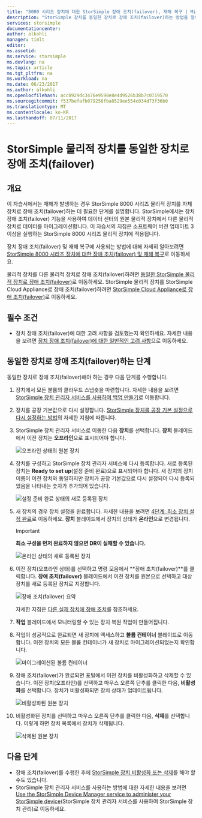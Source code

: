 ```yaml
---
title: "8000 시리즈 장치에 대한 StorSimple 장애 조치(failover), 재해 복구 | Microsoft Docs"
description: "StorSimple 장치를 동일한 장치로 장애 조치(failover)하는 방법을 알아봅니다."
services: storsimple
documentationcenter: 
author: alkohli
manager: timlt
editor: 
ms.assetid: 
ms.service: storsimple
ms.devlang: na
ms.topic: article
ms.tgt_pltfrm: na
ms.workload: na
ms.date: 06/23/2017
ms.author: alkohli
ms.openlocfilehash: acc8929dc3476e9590e8e4d9526b38b7c0719570
ms.sourcegitcommit: f537befafb079256fba0529ee554c034d73f36b0
ms.translationtype: MT
ms.contentlocale: ko-KR
ms.lasthandoff: 07/11/2017
---
```

# <a name="fail-over-your-storsimple-physical-device-to-same-device"></a>StorSimple 물리적 장치를 동일한 장치로 장애 조치(failover)

## <a name="overview"></a>개요

이 자습서에서는 재해가 발생하는 경우 StorSimple 8000 시리즈 물리적 장치를 자체 장치로 장애 조치(failover)하는 데 필요한 단계를 설명합니다. StorSimple에서는 장치 장애 조치(failover) 기능을 사용하여 데이터 센터의 원본 물리적 장치에서 다른 물리적 장치로 데이터를 마이그레이션합니다. 이 자습서의 지침은 소프트웨어 버전 업데이트 3 이상을 실행하는 StorSimple 8000 시리즈 물리적 장치에 적용됩니다.

장치 장애 조치(failover) 및 재해 복구에 사용되는 방법에 대해 자세히 알아보려면 [StorSimple 8000 시리즈 장치에 대한 장애 조치(failover) 및 재해 복구](storsimple-8000-device-failover-disaster-recovery.md)로 이동하세요.

물리적 장치를 다른 물리적 장치로 장애 조치(failover)하려면 [동일한 StorSimple 물리적 장치로 장애 조치(failover)](storsimple-8000-device-failover-physical-device.md)로 이동하세요. StorSimple 물리적 장치를 StorSimple Cloud Appliance로 장애 조치(failover)하려면 [StorSimple Cloud Appliance로 장애 조치(failover)](storsimple-8000-device-failover-cloud-appliance.md)로 이동하세요.


## <a name="prerequisites"></a>필수 조건

- 장치 장애 조치(failover)에 대한 고려 사항을 검토했는지 확인하세요. 자세한 내용을 보려면 [장치 장애 조치(failover)에 대한 일반적인 고려 사항](storsimple-8000-device-failover-disaster-recovery.md)으로 이동하세요.


## <a name="steps-to-fail-over-to-the-same-device"></a>동일한 장치로 장애 조치(failover)하는 단계

동일한 장치로 장애 조치(failover)해야 하는 경우 다음 단계를 수행합니다.

1. 장치에서 모든 볼륨의 클라우드 스냅숏을 마련합니다. 자세한 내용을 보려면 [StorSimple 장치 관리자 서비스를 사용하여 백업 만들기](storsimple-8000-manage-backup-policies-u2.md)로 이동합니다.
2. 장치를 공장 기본값으로 다시 설정합니다. [StorSimple 장치를 공장 기본 설정으로 다시 설정하는 방법](storsimple-8000-manage-device-controller.md#reset-the-device-to-factory-default-settings)의 자세한 지침에 따릅니다.
3. StorSimple 장치 관리자 서비스로 이동한 다음 **장치**를 선택합니다. **장치** 블레이드에서 이전 장치는 **오프라인**으로 표시되어야 합니다.

    ![오프라인 상태의 원본 장치](./media/storsimple-8000-device-failover-disaster-recovery/failover-single-dev2.png)

4. 장치를 구성하고 StorSimple 장치 관리자 서비스에 다시 등록합니다. 새로 등록된 장치는 **Ready to set up**(설정 준비 완료)으로 표시되어야 합니다. 새 장치의 장치 이름이 이전 장치와 동일하지만 장치가 공장 기본값으로 다시 설정되어 다시 등록되었음을 나타내는 숫자가 추가되어 있습니다.

    ![설정 준비 완료 상태의 새로 등록된 장치](./media/storsimple-8000-device-failover-disaster-recovery/failover-single-dev3.png)
5. 새 장치의 경우 장치 설정을 완료합니다. 자세한 내용을 보려면 [4단계: 최소 장치 설정 완료](storsimple-8000-deployment-walkthrough-u2.md#step-4-complete-minimum-device-setup)로 이동하세요. **장치** 블레이드에서 장치의 상태가 **온라인**으로 변경됩니다.

   > [!IMPORTANT]
   > **최소 구성을 먼저 완료하지 않으면 DR이 실패할 수 있습니다.**

    ![온라인 상태의 새로 등록된 장치](./media/storsimple-8000-device-failover-disaster-recovery/failover-single-dev7.png)

6. 이전 장치(오프라인 상태)를 선택하고 명령 모음에서 **장애 조치(failover)**를 클릭합니다. **장애 조치(failover)** 블레이드에서 이전 장치를 원본으로 선택하고 대상 장치를 새로 등록된 장치로 지정합니다.

    ![장애 조치(failover) 요약](./media/storsimple-8000-device-failover-disaster-recovery/failover-single-dev11.png)

    자세한 지침은 [다른 실제 장치에 장애 조치](#fail-over-to-another-physical-device)를 참조하세요.

7. **작업** 블레이드에서 모니터링할 수 있는 장치 복원 작업이 만들어집니다.

8. 작업이 성공적으로 완료되면 새 장치에 액세스하고 **볼륨 컨테이너** 블레이드로 이동합니다. 이전 장치의 모든 볼륨 컨테이너가 새 장치로 마이그레이션되었는지 확인합니다.

   ![마이그레이션된 볼륨 컨테이너](./media/storsimple-8000-device-failover-disaster-recovery/failover-single-dev13.png)

9. 장애 조치(failover)가 완료되면 포털에서 이전 장치를 비활성화하고 삭제할 수 있습니다. 이전 장치(오프라인)를 선택하고 마우스 오른쪽 단추를 클릭한 다음, **비활성화**를 선택합니다. 장치가 비활성화되면 장치 상태가 업데이트됩니다.

     ![비활성화된 원본 장치](./media/storsimple-8000-device-failover-disaster-recovery/failover-single-dev14.png)

10. 비활성화된 장치를 선택하고 마우스 오른쪽 단추를 클릭한 다음, **삭제**를 선택합니다. 이렇게 하면 장치 목록에서 장치가 삭제됩니다.

    ![삭제된 원본 장치](./media/storsimple-8000-device-failover-disaster-recovery/failover-single-dev15.png)



## <a name="next-steps"></a>다음 단계

* 장애 조치(failover)를 수행한 후에 [StorSimple 장치 비활성화 또는 삭제](storsimple-8000-deactivate-and-delete-device.md)를 해야 할 수도 있습니다.
* StorSimple 장치 관리자 서비스를 사용하는 방법에 대한 자세한 내용을 보려면 [Use the StorSimple Device Manager service to administer your StorSimple device](storsimple-8000-manager-service-administration.md)(StorSimple 장치 관리자 서비스를 사용하여 StorSimple 장치 관리)로 이동하세요.

